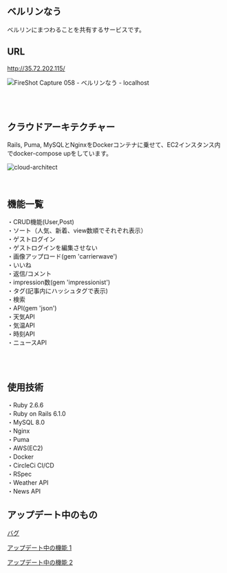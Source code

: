 ## ベルリンなう
ベルリンにまつわることを共有するサービスです。

## URL
http://35.72.202.115/


![FireShot Capture 058 - ベルリンなう - localhost](https://user-images.githubusercontent.com/57794648/110724328-f2f7ef80-8258-11eb-9567-9db3ff722a4f.png)

<br><br>

## クラウドアーキテクチャー
Rails, Puma, MySQLとNginxをDockerコンテナに乗せて、EC2インスタンス内でdocker-compose upをしています。


![cloud-architect](https://user-images.githubusercontent.com/57794648/110573294-5a9d3480-819e-11eb-8c83-e259f971a50f.png)

<br>


## 機能一覧
・CRUD機能(User,Post)<br>
・ソート（人気、新着、view数順でそれぞれ表示）<br>
・ゲストログイン<br>
・ゲストログインを編集させない<br>
・画像アップロード(gem 'carrierwave')<br>
・いいね<br>
・返信/コメント<br>
・impression数(gem 'impressionist')<br>
・タグ(記事内にハッシュタグで表示)<br>
・検索<br>
・API(gem 'json')<br>
・天気API<br>
・気温API<br>
・時刻API<br>
・ニュースAPI

<br><br>

## 使用技術
・Ruby 2.6.6<br>
・Ruby on Rails 6.1.0<br>
・MySQL 8.0<br>
・Nginx<br>
・Puma<br>
・AWS(EC2)<br>
・Docker<br>
・CircleCi CI/CD<br>
・RSpec<br>
・Weather API<br>
・News API

## アップデート中のもの

[バグ](https://github.com/kazumawada/myapp/issues/142)

[アップデート中の機能 1](https://github.com/kazumawada/myapp/issues/143)

[アップデート中の機能 2](https://github.com/kazumawada/myapp/issues/146)
